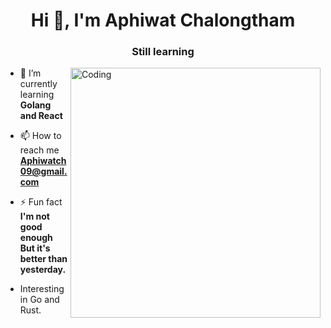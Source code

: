 <h1 align="center">Hi 👋, I'm Aphiwat Chalongtham</h1>
<h3 align="center">Still learning</h3>
<img align="right" alt="Coding" width="400" src="https://i0.wp.com/media0.giphy.com/media/10HegwKCnl0krS/giphy.gif">


- 🌱 I’m currently learning **Golang and React**

- 📫 How to reach me **Aphiwatch09@gmail.com**

- ⚡ Fun fact **I'm not good enough But it's better than yesterday.**

- Interesting in Go and Rust.

<p align="left">
</p>

